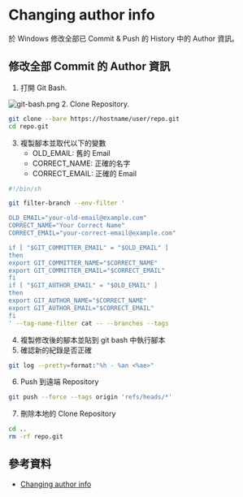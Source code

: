 # Changing author info

於 Windows 修改全部已 Commit & Push 的 History 中的 Author 資訊。

## 修改全部 Commit 的 Author 資訊

1. 打開 Git Bash.

![git-bash.png](git-bash.png)
2. Clone Repository.
```bash
git clone --bare https://hostname/user/repo.git
cd repo.git
```
3. 複製腳本並取代以下的變數
    - OLD_EMAIL: 舊的 Email
    - CORRECT_NAME: 正確的名字
    - CORRECT_EMAIL: 正確的 Email
```bash
#!/bin/sh

git filter-branch --env-filter '

OLD_EMAIL="your-old-email@example.com"
CORRECT_NAME="Your Correct Name"
CORRECT_EMAIL="your-correct-email@example.com"

if [ "$GIT_COMMITTER_EMAIL" = "$OLD_EMAIL" ]
then
export GIT_COMMITTER_NAME="$CORRECT_NAME"
export GIT_COMMITTER_EMAIL="$CORRECT_EMAIL"
fi
if [ "$GIT_AUTHOR_EMAIL" = "$OLD_EMAIL" ]
then
export GIT_AUTHOR_NAME="$CORRECT_NAME"
export GIT_AUTHOR_EMAIL="$CORRECT_EMAIL"
fi
' --tag-name-filter cat -- --branches --tags
```
4. 複製修改後的腳本並貼到 git bash 中執行腳本
5. 確認新的紀錄是否正確
```Bash
git log --pretty=format:"%h - %an <%ae>"
```
6. Push 到遠端 Repository
```bash
git push --force --tags origin 'refs/heads/*'
```
7. 刪除本地的 Clone Repository
```bash
cd ..
rm -rf repo.git
```

## 參考資料
- [Changing author info](https://docs.github.com/en/enterprise/2.17/user/github/using-git/changing-author-info)